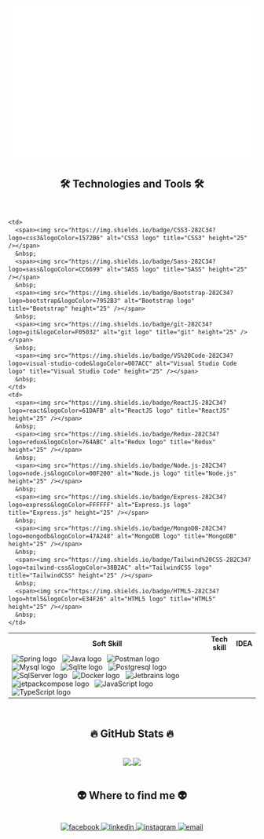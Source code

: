 <a href="#" target="_blank">
  <img src="svg/nguyentruonggiang28.svg" width="1200" alt="giang" />
</a>

<h2 align="center">🛠 Technologies and Tools 🛠</h2>
<br>
<!-- https://simpleicons.org/ -->
<table>
  <tr>
    <th>Soft Skill</th>
    <th>Tech skill</th>
    <th>IDEA</th>
  </tr>
  <tr>
    <td>
      <span><img src="https://img.shields.io/badge/Spring-282C34?logo=spring&logoColor=#6DB33F" alt="Spring logo" title="Spring" height="25" /></span>
      &nbsp;
      <span><img src="https://img.shields.io/badge/Java-282C34?logo=openjdk&logoColor=white" alt="Java logo" title="Java" height="25" /></span>
      &nbsp;
      <span><img src="https://img.shields.io/badge/Postman-282C34?logo=postman" alt="Postman logo" title="Postman" height="25" /></span>
      &nbsp;
      <span><img src="https://img.shields.io/badge/Mysql-282C34?logo=mysql" alt="Mysql logo" title="Mysql" height="25" /></span>
      &nbsp;
      <span><img src="https://img.shields.io/badge/Sqlite-282C34?logo=sqlite" alt="Sqlite logo" title="Sqlite" height="25" /></span>
      &nbsp;
      <span><img src="https://img.shields.io/badge/Postgresql-282C34?logo=postgresql" alt="Postgresql logo" title="Postgresql" height="25" /></span>
      &nbsp;
      <span><img src="https://img.shields.io/badge/Sql Server-282C34?logo=microsoftsqlserver&logoColor=red" alt="SqlServer logo" title="SqlServer" height="25" /></span>
      &nbsp;
      <span><img src="https://img.shields.io/badge/Docker-282C34?logo=docker" alt="Docker logo" title="Docker" height="25" /></span>
      &nbsp;
      <span><img src="https://img.shields.io/badge/Jetbrains-282C34?logo=jetbrains" alt="Jetbrains logo" title="Jetbrains" height="25" /></span>
      &nbsp;
      <span><img src="https://img.shields.io/badge/Jetpack%20Compose-282C34?logo=jetpackcompose" alt="jetpackcompose logo" title="Jetpack Compose" height="25" /></span>
      &nbsp;
      <span><img src="https://img.shields.io/badge/JavaScript-282C34?logo=javascript&logoColor=F7DF1E" alt="JavaScript logo" title="JavaScript" height="25" /></span>
      &nbsp;
      <span><img src="https://img.shields.io/badge/TypeScript-282C34?logo=typescript&logoColor=3178C6" alt="TypeScript logo" title="TypeScript" height="25" /></span>
      &nbsp;
    </td>

    
    <td>
      <span><img src="https://img.shields.io/badge/CSS3-282C34?logo=css3&logoColor=1572B6" alt="CSS3 logo" title="CSS3" height="25" /></span>
      &nbsp;
      <span><img src="https://img.shields.io/badge/Sass-282C34?logo=sass&logoColor=CC6699" alt="SASS logo" title="SASS" height="25" /></span>
      &nbsp;
      <span><img src="https://img.shields.io/badge/Bootstrap-282C34?logo=bootstrap&logoColor=7952B3" alt="Bootstrap logo" title="Bootstrap" height="25" /></span>
      &nbsp;
      <span><img src="https://img.shields.io/badge/git-282C34?logo=git&logoColor=F05032" alt="git logo" title="git" height="25" /></span>
      &nbsp;
      <span><img src="https://img.shields.io/badge/VS%20Code-282C34?logo=visual-studio-code&logoColor=007ACC" alt="Visual Studio Code logo" title="Visual Studio Code" height="25" /></span>
      &nbsp;
    </td>
    <td>
      <span><img src="https://img.shields.io/badge/ReactJS-282C34?logo=react&logoColor=61DAFB" alt="ReactJS logo" title="ReactJS" height="25" /></span>
      &nbsp;
      <span><img src="https://img.shields.io/badge/Redux-282C34?logo=redux&logoColor=764ABC" alt="Redux logo" title="Redux" height="25" /></span>
      &nbsp;
      <span><img src="https://img.shields.io/badge/Node.js-282C34?logo=node.js&logoColor=00F200" alt="Node.js logo" title="Node.js" height="25" /></span>
      &nbsp;
      <span><img src="https://img.shields.io/badge/Express-282C34?logo=express&logoColor=FFFFFF" alt="Express.js logo" title="Express.js" height="25" /></span>
      &nbsp;
      <span><img src="https://img.shields.io/badge/MongoDB-282C34?logo=mongodb&logoColor=47A248" alt="MongoDB logo" title="MongoDB" height="25" /></span>
      &nbsp;
      <span><img src="https://img.shields.io/badge/Tailwind%20CSS-282C34?logo=tailwind-css&logoColor=38B2AC" alt="TailwindCSS logo" title="TailwindCSS" height="25" /></span>
      &nbsp;
      <span><img src="https://img.shields.io/badge/HTML5-282C34?logo=html5&logoColor=E34F26" alt="HTML5 logo" title="HTML5" height="25" /></span>
      &nbsp;
    </td>


  </tr>
</table>


<br>
<h2 align="center">🔥 GitHub Stats 🔥</h2>
<!-- https://github.com/anuraghazra/github-readme-stats -->
<br>
<div align=center>
  <a href="#" title="nguyentruonggiang281">
    <img width="315" align="center" src="https://github-readme-stats.vercel.app/api/top-langs/?username=nguyentruonggiang281&hide=c%23,powershell,Mathematica,Ruby,Objective-C,Objective-C%2b%2b,Cuda&title_color=61dafb&text_color=ffffff&icon_color=61dafb&bg_color=20232a&langs_count=8&layout=compact&border_color=61dafb&hide_border=true" />
  </a>
  <a href="#" title="nguyentruonggiang281">
    <img width="315" align="center" src="https://github-readme-stats.vercel.app/api?username=nguyentruonggiang281&show_icons=true&theme=react&border_color=61dafb&hide_border=true" />
  </a>
</div>

<br>
<h2 align="center">👽 Where to find me 👽</h2>
<br>
<!-- https://icons8.com -->
<div align="center">
  <a href="https://www.facebook.com/nt.yang28" target="blank">
    <img src="https://img.icons8.com/bubbles/100/000000/facebook-new.png" alt="facebook" />
  </a>
  <a href="https://www.linkedin.com/in/ntyang" target="blank">
    <img src="https://img.icons8.com/bubbles/100/000000/linkedin.png" alt="linkedin" />
  </a>
  <a href="https://instagram.com/nt.yang28" target="blank">
    <img src="https://img.icons8.com/bubbles/100/000000/instagram.png" alt="instagram" />
  </a>
  <a href="mailto:nguyengianga32001@gmail.com" target="top">
    <img src="https://img.icons8.com/bubbles/100/000000/apple-mail.png" alt="email" />
  </a>
</div>

<!-- <br>
<h2 align="center">📑 My Favorites Quote 📑</h2>
<br>
<a href="#" target="_blank">
  <img src="svg/nguyentruonggiang28-quotes.svg" width="846" height="150" alt="trungquandev-official" />
</a>   -->

